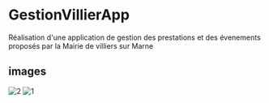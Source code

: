 # GestionVillierApp  
Réalisation d'une application de gestion des prestations et des évenements proposés par la Mairie de villiers sur Marne 
  
## images    


![2](https://user-images.githubusercontent.com/71152540/172053971-88a8d311-e245-443f-84a8-45d3f43d31c2.PNG)
![1](https://user-images.githubusercontent.com/71152540/172053823-a8d160b3-d0db-4d09-87d3-8bd798a47601.PNG)  

